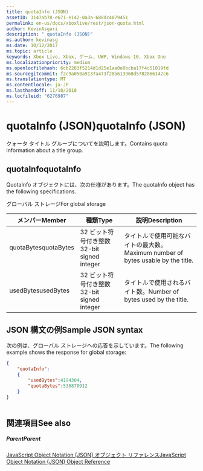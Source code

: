 ```yaml
---
title: quotaInfo (JSON)
assetID: 3147ab78-e671-e142-0a3a-688dc4079451
permalink: en-us/docs/xboxlive/rest/json-quota.html
author: KevinAsgari
description: " quotaInfo (JSON)"
ms.author: kevinasg
ms.date: 10/12/2017
ms.topic: article
keywords: Xbox Live, Xbox, ゲーム, UWP, Windows 10, Xbox One
ms.localizationpriority: medium
ms.openlocfilehash: 6cb2283f5214d1d25e1aa0e8bcba17f4c51019fd
ms.sourcegitcommit: f2c9a050a9137a473f28b613968d5782866142c6
ms.translationtype: MT
ms.contentlocale: ja-JP
ms.lasthandoff: 11/10/2018
ms.locfileid: "6276987"
---
```

# <a name="quotainfo-json"></a><span data-ttu-id="0e771-104">quotaInfo (JSON)</span><span class="sxs-lookup"><span data-stu-id="0e771-104">quotaInfo (JSON)</span></span>
<span data-ttu-id="0e771-105">クォータ タイトル グループについてを説明します。</span><span class="sxs-lookup"><span data-stu-id="0e771-105">Contains quota information about a title group.</span></span> 
<a id="ID4EN"></a>

 
## <a name="quotainfo"></a><span data-ttu-id="0e771-106">quotaInfo</span><span class="sxs-lookup"><span data-stu-id="0e771-106">quotaInfo</span></span>
 
<span data-ttu-id="0e771-107">QuotaInfo オブジェクトには、次の仕様があります。</span><span class="sxs-lookup"><span data-stu-id="0e771-107">The quotaInfo object has the following specifications.</span></span>
 
<span data-ttu-id="0e771-108">グローバル ストレージ</span><span class="sxs-lookup"><span data-stu-id="0e771-108">For global storage</span></span>
 
| <span data-ttu-id="0e771-109">メンバー</span><span class="sxs-lookup"><span data-stu-id="0e771-109">Member</span></span>| <span data-ttu-id="0e771-110">種類</span><span class="sxs-lookup"><span data-stu-id="0e771-110">Type</span></span>| <span data-ttu-id="0e771-111">説明</span><span class="sxs-lookup"><span data-stu-id="0e771-111">Description</span></span>| 
| --- | --- | --- | 
| <span data-ttu-id="0e771-112">quotaBytes</span><span class="sxs-lookup"><span data-stu-id="0e771-112">quotaBytes</span></span>| <span data-ttu-id="0e771-113">32 ビット符号付き整数</span><span class="sxs-lookup"><span data-stu-id="0e771-113">32-bit signed integer</span></span> | <span data-ttu-id="0e771-114">タイトルで使用可能なバイトの最大数。</span><span class="sxs-lookup"><span data-stu-id="0e771-114">Maximum number of bytes usable by the title.</span></span>| 
| <span data-ttu-id="0e771-115">usedBytes</span><span class="sxs-lookup"><span data-stu-id="0e771-115">usedBytes</span></span>| <span data-ttu-id="0e771-116">32 ビット符号付き整数</span><span class="sxs-lookup"><span data-stu-id="0e771-116">32-bit signed integer</span></span> | <span data-ttu-id="0e771-117">タイトルで使用されるバイト数。</span><span class="sxs-lookup"><span data-stu-id="0e771-117">Number of bytes used by the title.</span></span>| 
  
<a id="ID4EXB"></a>

 
## <a name="sample-json-syntax"></a><span data-ttu-id="0e771-118">JSON 構文の例</span><span class="sxs-lookup"><span data-stu-id="0e771-118">Sample JSON syntax</span></span>
 
<span data-ttu-id="0e771-119">次の例は、グローバル ストレージへの応答を示しています。</span><span class="sxs-lookup"><span data-stu-id="0e771-119">The following example shows the response for global storage:</span></span>
 

```json
{
    "quotaInfo":
    {
        "usedBytes":4194304,
        "quotaBytes":536870912
    }
}
      
```

  
<a id="ID4ECC"></a>

 
## <a name="see-also"></a><span data-ttu-id="0e771-120">関連項目</span><span class="sxs-lookup"><span data-stu-id="0e771-120">See also</span></span>
 
<a id="ID4EEC"></a>

 
##### <a name="parent"></a><span data-ttu-id="0e771-121">Parent</span><span class="sxs-lookup"><span data-stu-id="0e771-121">Parent</span></span> 

[<span data-ttu-id="0e771-122">JavaScript Object Notation (JSON) オブジェクト リファレンス</span><span class="sxs-lookup"><span data-stu-id="0e771-122">JavaScript Object Notation (JSON) Object Reference</span></span>](atoc-xboxlivews-reference-json.md)

   